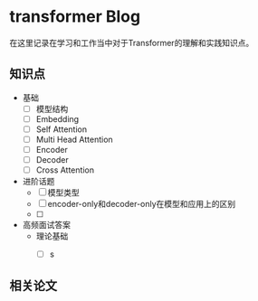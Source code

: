 # transformer Blog

在这里记录在学习和工作当中对于Transformer的理解和实践知识点。

## 知识点

* 基础
    - [ ] 模型结构
    - [ ] Embedding
    - [ ] Self Attention
    - [ ] Multi Head Attention
    - [ ] Encoder
    - [ ] Decoder
    - [ ] Cross Attention
* 进阶话题
    - [ ] 模型类型
    - [ ] encoder-only和decoder-only在模型和应用上的区别
    - [ ] 

* 高频面试答案
    * 理论基础
        - [ ] s


## 相关论文
